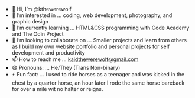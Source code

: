 - 👋 Hi, I’m @kthewerewolf
- 👀 I’m interested in ... coding, web development, photography, and graphic design
- 🌱 I’m currently learning ... HTML&CSS programming with Code Academy and The Odin Project
- 💞️ I’m looking to collaborate on ... Smaller projects and learn from others as I build my own website portfolio and personal projects for self development and productivity
- 📫 How to reach me ... kaidthewerewolf@gmail.com
- 😄 Pronouns: ... He/They (Trans Non-binary)
- ⚡ Fun fact: ... I used to ride horses as a teenager and was kicked in the chest by a quarter horse, an hour later I rode the same horse bareback for over a mile wit no halter or reigns.

<!---
kthewerewolf/kthewerewolf is a ✨ special ✨ repository because its `README.md` (this file) appears on your GitHub profile.
You can click the Preview link to take a look at your changes.
--->
